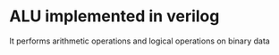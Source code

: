 # ALU implemented in verilog
  It performs arithmetic operations and logical operations on binary data
